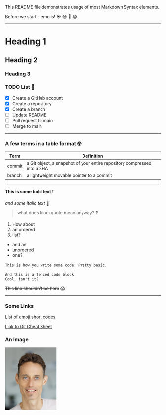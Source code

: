 This README file demonstrates usage of most Markdown Syntax elements.

Before we start - emojis! :sunny: :sunglasses: :tada: :joy: 

---

# Heading 1
## Heading 2
### Heading 3

### TODO List :hammer:
- [x] Create a GitHub account
- [x] Create a repository
- [x] Create a branch
- [ ] Update README
- [ ] Pull request to main
- [ ] Merge to main

---

### A few terms in a table format :nerd_face:

| Term | Definition |
| ----------- | ----------- |
| commit | a Git object, a snapshot of your entire repository compressed into a SHA |
| branch | a lightweight movable pointer to a commit |

---

**This is some bold text** :exclamation:

*and some italic text* :pizza:

> what does blockquote mean anyway? :question:

1. How about
2. an ordered
3. list?

- and an
- unordered
- one?

`
This is how you write some code.
Pretty basic.
`

```
And this is a fenced code block.
Cool, isn't it?
```

~~This line shouldn't be here~~ :scream:

---

### Some Links

[List of emoji short codes](https://gist.github.com/rxaviers/7360908)

[Link to Git Cheat Sheet](https://education.github.com/git-cheat-sheet-education.pdf)

### An Image

![This is Gal Novik](Gal_Novik.png) 


